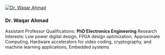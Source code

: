 [![Dr. Waqar Ahmad](https://giki.edu.pk/wp-content/uploads/2019/11/WhatsApp-Image-2023-11-13-at-10.51.26_353af172-700x450.jpg)](https://giki.edu.pk/wp-content/uploads/2019/11/WhatsApp-Image-2023-11-13-at-10.51.26_353af172.jpg)
### Dr. Waqar Ahmad
Assistant Professor
Qualifications:
**PhD Electronics Engineering**
Research Interests:
Low power digital design,
FPGA design optimization,
Approximate Computing,
Hardware accelerators for video coding, cryptography, and machine learning applications,
Embedded systems
